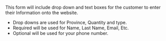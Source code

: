 This form will include drop down and text boxes for the customer to enter their Information onto the website.

- Drop downs are used for Province, Quantity and type.
- Required will be used for Name, Last Name, Email, Etc.
- Optional will be used for your phone number.
